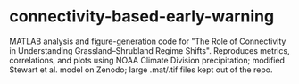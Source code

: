 # connectivity-based-early-warning
MATLAB analysis and figure-generation code for "The Role of Connectivity in Understanding Grassland–Shrubland Regime Shifts". Reproduces metrics, correlations, and plots using NOAA Climate Division precipitation; modified Stewart et al. model on Zenodo; large .mat/.tif files kept out of the repo.
